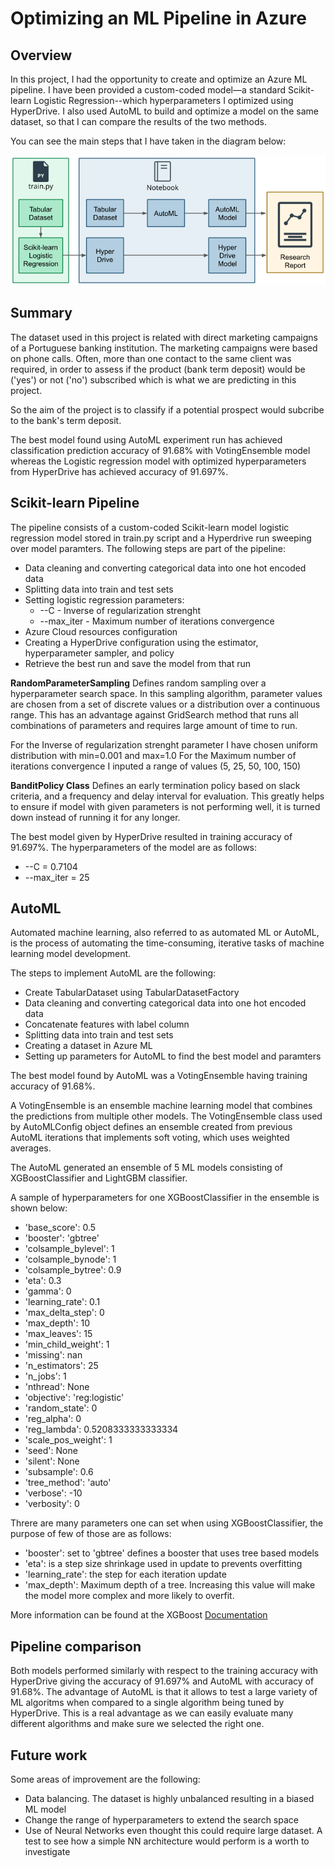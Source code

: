# Optimizing an ML Pipeline in Azure

## Overview

In this project, I had the opportunity to create and optimize an Azure ML pipeline. I have been provided a custom-coded model—a standard Scikit-learn Logistic Regression--which  hyperparameters I optimized using HyperDrive. I also used AutoML to build and optimize a model on the same dataset, so that I can compare the results of the two methods.

You can see the main steps that I have taken in the diagram below:

![image](creating-and-optimizing-an-ml-pipeline.png)

## Summary
The dataset used in this project is related with direct marketing campaigns of a Portuguese banking institution. The marketing campaigns were based on phone calls. Often, more than one contact to the same client was required, in order to assess if the product (bank term deposit) would be ('yes') or not ('no') subscribed which is what we are predicting in this project.

So the aim of the project is to classify if a potential prospect would subcribe to the bank's term deposit. 

The best model found using AutoML experiment run has achieved classification prediction accuracy of 91.68% with VotingEnsemble model whereas the Logistic regression model with optimized hyperparameters from HyperDrive has achieved accuracy of 91.697%. 

## Scikit-learn Pipeline
The pipeline consists of a custom-coded Scikit-learn model logistic regression model stored in train.py script and a Hyperdrive run sweeping over model paramters. The following steps are part of the pipeline:
- Data cleaning and converting categorical data into one hot encoded data
- Splitting data into train and test sets
- Setting logistic regression parameters: 
    - --C - Inverse of regularization strenght 
    - --max_iter - Maximum number of iterations convergence
- Azure Cloud resources configuration
- Creating a HyperDrive configuration using the estimator, hyperparameter sampler, and policy
- Retrieve the best run and save the model from that run

**RandomParameterSampling**
Defines random sampling over a hyperparameter search space. In this sampling algorithm, parameter values are chosen from a set of discrete values or a distribution over a continuous range. This has an advantage against GridSearch method that runs all combinations of parameters and requires large amount of time to run.

For the Inverse of regularization strenght parameter I have chosen uniform distribution with min=0.001 and max=1.0 
For the Maximum number of iterations convergence I inputed a range of values (5, 25, 50, 100, 150)

**BanditPolicy Class**
Defines an early termination policy based on slack criteria, and a frequency and delay interval for evaluation. This greatly helps to ensure if model with given parameters is not performing well, it is turned down instead of running it for any longer.  

The best model given by HyperDrive resulted in training accuracy of 91.697%. The hyperparameters of the model are as follows:
- --C = 0.7104
- --max_iter = 25


## AutoML
Automated machine learning, also referred to as automated ML or AutoML, is the process of automating the time-consuming, iterative tasks of machine learning model development. 

The steps to implement AutoML are the following:
- Create TabularDataset using TabularDatasetFactory
- Data cleaning and converting categorical data into one hot encoded data
- Concatenate features with label column
- Splitting data into train and test sets
- Creating a dataset in Azure ML
- Setting up parameters for AutoML to find the best model and paramters

The best model found by AutoML was a VotingEnsemble having training accuracy of 91.68%. 

A VotingEnsemble is an ensemble machine learning model that combines the predictions from multiple other models. The VotingEnsemble class used by AutoMLConfig object defines an ensemble created from previous AutoML iterations that implements soft voting, which uses weighted averages. 

The AutoML generated an ensemble of 5 ML models consisting of XGBoostClassifier and LightGBM classifier.

A sample of hyperparameters for one XGBoostClassifier in the ensemble is shown below:

- 'base_score': 0.5
- 'booster': 'gbtree'
- 'colsample_bylevel': 1
- 'colsample_bynode': 1
- 'colsample_bytree': 0.9
- 'eta': 0.3
- 'gamma': 0
- 'learning_rate': 0.1
- 'max_delta_step': 0
- 'max_depth': 10
- 'max_leaves': 15
- 'min_child_weight': 1
- 'missing': nan
- 'n_estimators': 25
- 'n_jobs': 1
- 'nthread': None
- 'objective': 'reg:logistic'
- 'random_state': 0
- 'reg_alpha': 0
- 'reg_lambda': 0.5208333333333334
- 'scale_pos_weight': 1
- 'seed': None
- 'silent': None
- 'subsample': 0.6
- 'tree_method': 'auto'
- 'verbose': -10
- 'verbosity': 0

Threre are many parameters one can set when using XGBoostClassifier, the purpose of few of those are as follows:
- 'booster': set to 'gbtree' defines a booster that uses tree based models
- 'eta': is a step size shrinkage used in update to prevents overfitting
- 'learning_rate': the step for each iteration update
- 'max_depth': Maximum depth of a tree. Increasing this value will make the model more complex and more likely to overfit. 

More information can be found at the XGBoost [Documentation](https://xgboost.readthedocs.io/en/latest/)


## Pipeline comparison
Both models performed similarly with respect to the training accuracy with HyperDrive giving the accuracy of 91.697% and AutoML with accuracy of 91.68%. The advantage of AutoML is that it allows to test a large variety of ML algoritms when compared to a single algorithm being tuned by HyperDrive. This is a real advantage as we can easily evaluate many different algorithms and make sure we selected the right one. 

## Future work
Some areas of improvement are the following:
- Data balancing. The dataset is highly unbalanced resulting in a biased ML model 
- Change the range of hyperparameters to extend the search space 
- Use of Neural Networks even thought this could require large dataset. A test to see how a simple NN architecture would perform is a worth to investigate

